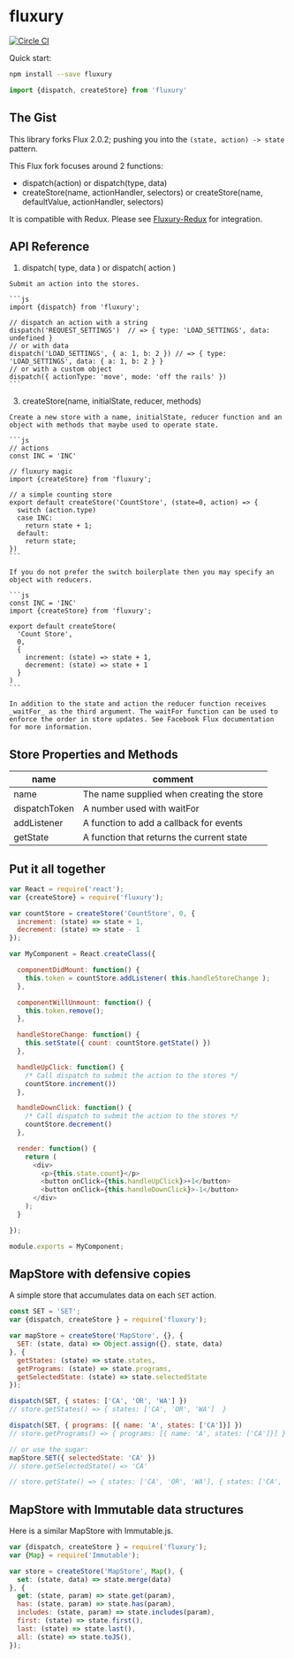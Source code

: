 # fluxury

[![Circle CI](https://circleci.com/gh/FunctionFoundry/fluxury/tree/master.svg?style=svg)](https://circleci.com/gh/FunctionFoundry/fluxury/tree/master)

Quick start:

```sh
npm install --save fluxury
```

```js
import {dispatch, createStore} from 'fluxury'
```

## The Gist

This library forks Flux 2.0.2; pushing you into the `(state, action) -> state` pattern.

This Flux fork focuses around 2 functions:

  - dispatch(action) or dispatch(type, data)
  - createStore(name, actionHandler, selectors) or createStore(name, defaultValue, actionHandler, selectors)

It is compatible with Redux. Please see [Fluxury-Redux](https://github.com/FunctionFoundry/fluxury-redux) for integration.

## API Reference

  1. dispatch( type, data ) or dispatch( action )

    Submit an action into the stores.

    ```js
    import {dispatch} from 'fluxury';

    // dispatch an action with a string
    dispatch('REQUEST_SETTINGS')  // => { type: 'LOAD_SETTINGS', data: undefined }
    // or with data
    dispatch('LOAD_SETTINGS', { a: 1, b: 2 }) // => { type: 'LOAD_SETTINGS', data: { a: 1, b: 2 } }
    // or with a custom object
    dispatch({ actionType: 'move', mode: 'off the rails' })
    ```

  3. createStore(name, initialState, reducer, methods)

    Create a new store with a name, initialState, reducer function and an object with methods that maybe used to operate state.

    ```js
    // actions
    const INC = 'INC'

    // fluxury magic
    import {createStore} from 'fluxury';

    // a simple counting store
    export default createStore('CountStore', (state=0, action) => {
      switch (action.type)
      case INC:
        return state + 1;
      default:
        return state;
    })
    ```

    If you do not prefer the switch boilerplate then you may specify an object with reducers.

    ```js
    const INC = 'INC'
    import {createStore} from 'fluxury';

    export default createStore(
      'Count Store',
      0,
      {
        increment: (state) => state + 1,
        decrement: (state) => state + 1
      }
    )
    ```

    In addition to the state and action the reducer function receives _waitFor_ as the third argument. The waitFor function can be used to enforce the order in store updates. See Facebook Flux documentation for more information.

## Store Properties and Methods

| name | comment |
|---------|------|
| name | The name supplied when creating the store |
| dispatchToken | A number used with waitFor |
| addListener | A function to add a callback for events |
| getState | A function that returns the current state |

## Put it all together

```js
var React = require('react');
var {createStore} = require('fluxury');

var countStore = createStore('CountStore', 0, {
  increment: (state) => state + 1,
  decrement: (state) => state - 1
});

var MyComponent = React.createClass({

  componentDidMount: function() {
    this.token = countStore.addListener( this.handleStoreChange );
  },

  componentWillUnmount: function() {
    this.token.remove();
  },

  handleStoreChange: function() {
    this.setState({ count: countStore.getState() })
  },

  handleUpClick: function() {
    /* Call dispatch to submit the action to the stores */
    countStore.increment())
  },

  handleDownClick: function() {
    /* Call dispatch to submit the action to the stores */
    countStore.decrement()
  },

  render: function() {
    return (
      <div>
        <p>{this.state.count}</p>
        <button onClick={this.handleUpClick}>+1</button>
        <button onClick={this.handleDownClick}>-1</button>
      </div>
    );
  }

});

module.exports = MyComponent;

```

## MapStore with defensive copies

A simple store that accumulates  data on each `SET` action.

```js
const SET = 'SET';
var {dispatch, createStore } = require('fluxury');

var mapStore = createStore('MapStore', {}, {
  SET: (state, data) => Object.assign({}, state, data)
}, {
  getStates: (state) => state.states,
  getPrograms: (state) => state.programs,
  getSelectedState: (state) => state.selectedState
});

dispatch(SET, { states: ['CA', 'OR', 'WA'] })
// store.getStates() => { states: ['CA', 'OR', 'WA']  }

dispatch(SET, { programs: [{ name: 'A', states: ['CA']}] })
// store.getPrograms() => { programs: [{ name: 'A', states: ['CA']}] }

// or use the sugar:
mapStore.SET({ selectedState: 'CA' })
// store.getSelectedState() => 'CA'

// store.getState() => { states: ['CA', 'OR', 'WA'], { states: ['CA', 'OR', 'WA'], programs: [{ name: 'A', states: ['CA']}] }, selectedState: 'CA' }

```

## MapStore with Immutable data structures

Here is a similar MapStore with Immutable.js.

```js
var {dispatch, createStore } = require('fluxury');
var {Map} = require('Immutable');

var store = createStore('MapStore', Map(), {
  set: (state, data) => state.merge(data)
}, {
  get: (state, param) => state.get(param),
  has: (state, param) => state.has(param),
  includes: (state, param) => state.includes(param),
  first: (state) => state.first(),
  last: (state) => state.last(),
  all: (state) => state.toJS(),
});
```
